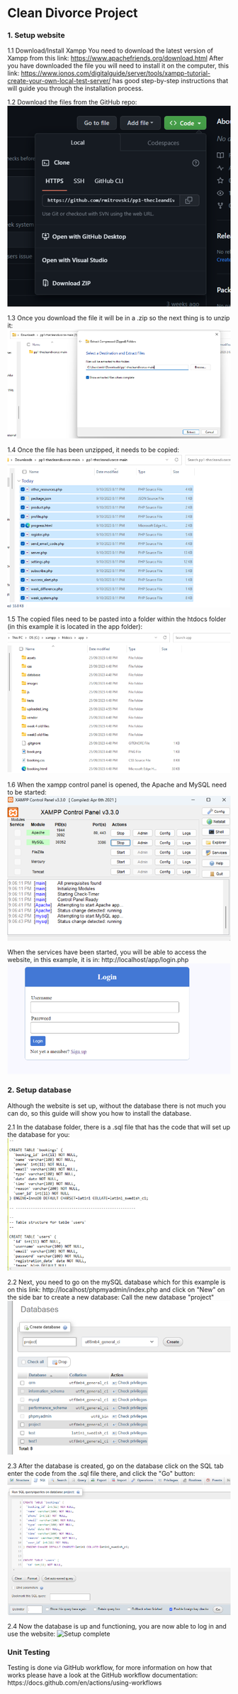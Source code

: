 <h1> Clean Divorce Project </h1>

<h3> 1. Setup website </h3>

1.1 Download/Install Xampp
You need to download the latest version of Xampp from this link: https://www.apachefriends.org/download.html
After you have downloaded the file you will need to install it on the computer, 
this link: https://www.ionos.com/digitalguide/server/tools/xampp-tutorial-create-your-own-local-test-server/ 
has good step-by-step instructions that will guide you through the installation process.

1.2 Download the files from the GitHub repo:
<img src="/instructions/download.png" alt="Download files">

1.3 Once you download the file it will be in a .zip so the next thing is to unzip it:
<img src="/instructions/unzip.png" alt="Unzip files">

1.4 Once the file has been unzipped, it needs to be copied:
<img src="/instructions/copy_extracted.png" alt="Copy extracted files">

1.5 The copied files need to be pasted into a folder within the htdocs folder (in this example it is located in the app folder):
<img src="/instructions/pasting_extracted.png" alt="Paste extracted files">

1.6 When the xampp control panel is opened, the Apache and MySQL need to be started:
<img src="/instructions/xampp.png" alt="Xampp control panel">

When the services have been started, you will be able to access the website, in this example, it is in: http://localhost/app/login.php
<img src="/instructions/login.png" alt="Login page">

<h3> 2. Setup database </h3>
Although the website is set up, without the database there is not much you can do, so this guide will show you how to install the database.

2.1 In the database folder, there is a .sql file that has the code that will set up the database for you:
<img src="/instructions/db-code.png" alt="Database code">

2.2 Next, you need to go on the mySQL database which for this example is on this link: http://localhost/phpmyadmin/index.php and click on "New" on the side bar to create a new database:
Call the new database "project"
<img src="/instructions/db-creation.png" alt="Create new database">

2.3 After the database is created, go on the database click on the SQL tab enter the code from the .sql file there, and click the "Go" button:
<img src="/instructions/tables-creation.png" alt="Create tables">

2.4 Now the database is up and functioning, you are now able to log in and use the website:
<img src="/instructions/results.png" alt="Setup complete">

<h3> Unit Testing </h3>
Testing is done via GitHub workflow, for more information on how that works please have a look at the GitHub workflow documentation:
https://docs.github.com/en/actions/using-workflows
